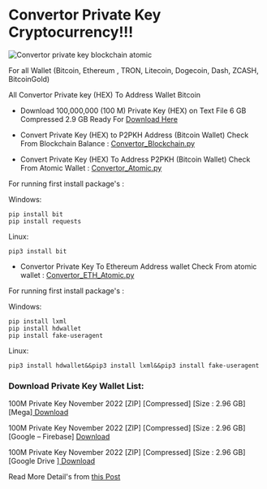 # Convertor Private Key Cryptocurrency!!!

![](https://raw.githubusercontent.com/Pymmdrza/Convertor_PrivateKey/mainx/img/100M_PrivateKey_Convertor_Nov-2022.jpg 'Convertor private key blockchain atomic')


For all Wallet (Bitcoin, Ethereum , TRON, Litecoin, Dogecoin, Dash, ZCASH, BitcoinGold)

All Convertor Private key (HEX) To Address Wallet Bitcoin

- Download 100,000,000 (100 M) Private Key (HEX) on Text File 6 GB Compressed 2.9 GB Ready For [Download Here](https://github.com/Pymmdrza/Convertor_PrivateKey/edit/mainx/README.md#download-private-key-wallet-list)

- Convert Private Key (HEX) to P2PKH Address (Bitcoin Wallet) Check From Blockchain Balance : [Convertor_Blockchain.py](https://github.com/Pymmdrza/Convertor_PrivateKey/blob/mainx/Convertor_Blockchain.py 'Convertor Private Key and Checker from Blockchain Balance')

- Convert Private Key (HEX) To Address P2PKH (Bitcoin Wallet) Check From Atomic Wallet : [Convertor_Atomic.py](https://github.com/Pymmdrza/Convertor_PrivateKey/blob/mainx/Convertor_Atomic.py 'Convertor Private Key Bitcoin To Address Wallet Check Balance From Atomic wallet')

For running first install package's :

Windows:

```
pip install bit
pip install requests

```

Linux:

```
pip3 install bit

```


- Convertor Private Key To Ethereum Address wallet Check From atomic wallet : [Convertor_ETH_Atomic.py](https://github.com/Pymmdrza/Convertor_PrivateKey/blob/mainx/Convertor_ETH_Atomic.py 'Convertor Private Key To Ethereum Address wallet Check From atomic wallet')

For running first install package's :

Windows:

```
pip install lxml
pip install hdwallet
pip install fake-useragent

```

Linux:

```
pip3 install hdwallet&&pip3 install lxml&&pip3 install fake-useragent

```

### **Download Private Key Wallet List:**

100M Private Key November 2022 [ZIP] [Compressed] [Size : 2.96 GB] [Mega][ Download ](https://mega.nz/file/WIEzgYDL#YZkL3he7jGKurXJHVBwQkQr0lJ5Xn9Sp1YaX-n9_8Tk)

100M Private Key November 2022 [ZIP] [Compressed] [Size : 2.96 GB] [Google – Firebase] [ Download ](https://firebasestorage.googleapis.com/v0/b/mmdrza-2dbc3.appspot.com/o/PrivateKey_10M_Nov_2022.zip?alt=media&token=0acc642d-e61b-4629-9751-6935e5e79a4f)

100M Private Key November 2022 [ZIP] [Compressed] [Size : 2.96 GB] [Google Drive ][ Download ](https://drive.google.com/file/d/1JgJdumKj0kkXb0oNLV68QFXSeIttFXRU/view?usp=sharing)

Read More Detail's from [this Post](https://mmdrza.com/100000000-private-key-hex-without-repeat-6gb/ '100000000 Private Key Hex Without Repeat')
